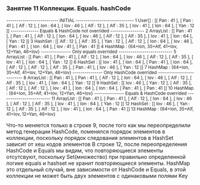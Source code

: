### Занятие 11 Коллекции. Equals. hashCode
<small>
-------------------------- INITIAL -----------------------------
1  User[]    : [[ Pan : 41 ], [ Pan : 41 ], [ Alf : 12 ], [ Ion : 64 ], [ Iov : 46 ], [ Alf : 12 ], [ Alf : 35 ], [ Iov : 41 ], [ Ion : 64 ], [ Yan : 12 ]]
-------------- Equals & HashCode not overrided -----------------
2  ArrayList : [[ Pan : 41 ], [ Pan : 41 ], [ Alf : 12 ], [ Ion : 64 ], [ Iov : 46 ], [ Alf : 12 ], [ Alf : 35 ], [ Iov : 41 ], [ Ion : 64 ], [ Yan : 12 ]]
3  HashSet   : [[ Alf : 12 ], [ Alf : 35 ], [ Yan : 12 ], [ Alf : 12 ], [ Ion : 64 ], [ Iov : 46 ], [ Pan : 41 ], [ Ion : 64 ], [ Iov : 41 ], [ Pan : 41 ]]
4  HashMap   : {64=Ion, 35=Alf, 41=Iov, 12=Yan, 46=Iov}
--------------- Only equals overrided ---------------------------
5  ArrayList : [[ Pan : 41 ], [ Pan : 41 ], [ Alf : 12 ], [ Ion : 64 ], [ Iov : 46 ], [ Alf : 12 ], [ Alf : 35 ], [ Iov : 41 ], [ Ion : 64 ], [ Yan : 12 ]]
6  HashSet   : [[ Iov : 41 ], [ Ion : 64 ], [ Pan : 41 ], [ Ion : 64 ], [ Alf : 12 ], [ Alf : 12 ], [ Alf : 35 ], [ Pan : 41 ], [ Iov : 46 ], [ Yan : 12 ]]
7  HashMap   : {64=Ion, 35=Alf, 41=Iov, 12=Yan, 46=Iov}
--------------- Only HashCode overrided --------------------------
8  ArrayList : [[ Pan : 41 ], [ Pan : 41 ], [ Alf : 12 ], [ Ion : 64 ], [ Iov : 46 ], [ Alf : 12 ], [ Alf : 35 ], [ Iov : 41 ], [ Ion : 64 ], [ Yan : 12 ]]
9  HashSet   : [[ Iov : 46 ], [ Yan : 12 ], [ Alf : 35 ], [ Alf : 12 ], [ Alf : 12 ], [ Iov : 41 ], [ Ion : 64 ], [ Ion : 64 ], [ Pan : 41 ], [ Pan : 41 ]]
10 HashMap   : {64=Ion, 35=Alf, 41=Iov, 12=Yan, 46=Iov}
--------------- Equals & HashCode overrided -------------------------
11 ArrayList : [[ Pan : 41 ], [ Pan : 41 ], [ Alf : 12 ], [ Ion : 64 ], [ Iov : 46 ], [ Alf : 12 ], [ Alf : 35 ], [ Iov : 41 ], [ Ion : 64 ], [ Yan : 12 ]]
12 HashSet   : [[ Iov : 46 ], [ Yan : 12 ], [ Alf : 35 ], [ Alf : 12 ], [ Iov : 41 ], [ Ion : 64 ], [ Pan : 41 ]]
13 HashMap   : {64=Ion, 35=Alf, 41=Iov, 12=Yan, 46=Iov}
</small>

Что-то меняется только в строке 9, после того как мы переопределили метод генерации HashCode, поменялся порядок элементов в коллекции,
поскольку порядок следования элементов в HashSet зависит от хеш кодов элементов
В строке 12, после переопределения HashCode и Equals мы видим, что повторяющиеся элементы отсутсвуют, поскольку
Set(множество) при правильно определенной логике equals и hashset не хранит повторяющиеся элементы.
HashMap это отдельный случай, вне зависимости от HashCode и Equals, в этой коллекции не может быть двух элементов с одинаковыми полями Key
